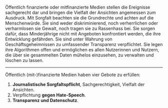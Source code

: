 Öffentlich finanzierte oder mitfinanzierte Medien stellen die Ereignisse
sachgerecht dar und bringen die Vielfalt der Ansichten angemessen zum Ausdruck.
Mit Sorgfalt beachten sie die Grundrechte und achten auf die Menschenwürde.
Sie sind weder diskriminierend, noch verherrlichen oder verharmlosen sie
Gewalt, noch tragen sie zu Rassenhass bei. Sie sorgen dafür, dass Minderjährige
nicht mit Angeboten konfrontiert werden, die ihre Entwicklung gefährden.  Sie
sind unter Wahrung von Geschäftsgeheimnissen zu umfassender Transparenz
verpflichtet. Sie legen ihre Algorithmen offen und ermöglichen es allen
Nutzerinnen und Nutzern, die über sie gesammelten Daten mühelos einzusehen, zu
verwalten und löschen zu lassen.

---

Öffentlich (mit-)finanzierte Medien haben vier Gebote zu erfüllen:

1. **Journalistische Sorgfaltspflicht**, Sachgerechtigkeit, Vielfalt der Ansichten.
2. Verpflichtung **gegen Hate-Speech**.
3. **Transparenz und Datenschutz**.

